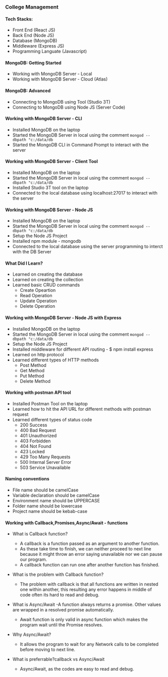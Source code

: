 ### College Management
 
#### Tech Stacks:
- Front End (React JS)
- Back End (Node JS)
- Database (MongoDB)
- Middleware (Express JS)
- Programming Languate (Javascript)
 
#### MongoDB: Getting Started
- Working with MongoDB Server - Local
- Working with MongoDB Server - Cloud (Atlas)
 
#### MongoDB: Advanced
- Connecting to MongoDB using Tool (Studio 3T)
- Connecting to MongoDB using Node JS (Server Code)
 
#### Working with MongoDB Server - CLI
- Installed MongoDB on the laptop
- Started the MongoDB Server in local using the comment
```mongod --dbpath "c:/data/db```
- Started the MongoDB CLI in Command Prompt to interact with the server
 
#### Working with MongoDB Server - Client Tool
- Installed MongoDB on the laptop
- Started the MongoDB Server in local using the comment
```mongod --dbpath "c:/data/db```
- Installed Studio 3T tool on the laptop
- Connected to the local database using localhost:27017 to interact with the server
 
#### Working with MongoDB Server - Node JS
- Installed MongoDB on the laptop
- Started the MongoDB Server in local using the comment
```mongod --dbpath "c:/data/db```
- Setup the Node JS Project
- Installed npm module - mongodb
- Connected to the local database using the server programming to interct with the DB Server
 
#### What Did I Learn?
- Learned on creating the database
- Learned on creating the collection
- Learned basic CRUD commands
   - Create Opeartion
   - Read Operation
   - Update Operation
   - Delete Operation

#### Working with MongoDB Server - Node JS with Express 
- Installed MongoDB on the laptop
- Started the MongoDB Server in local using the comment
```mongod --dbpath "c:/data/db```
- Setup the Node JS Project
- Installed middleware for different API routing - $ npm install express
- Learned on http protocol
- Learned different types of HTTP methods 
   - Post Method
   - Get Method
   - Put Method
   - Delete Method

#### Working with postman API tool
-  Installed Postman Tool on the laptop
- Learned how to hit the API URL for different  methods with postman request
- Learned different types of status code
    - 200 Success
    - 400 Bad Request	
    - 401 Unauthorized
    - 403 Forbidden	
    - 404 Not Found
    - 423 Locked
    - 429 Too Many Requests
    - 500 Internal Server Error
    - 503 Service Unavailable
#### Naming conventions
- File name should be camelCase
- Variable declaration should be camelCase
- Environment name should be UPPERCASE
- Folder name should be lowercase
- Project name should be kebab-case


####  Working with Callback,Promises,Async/Await - functions
- What is Callback function?
   - A callback is a function passed as an argument to another function.
   - As these take time to finish, we can neither proceed to next line because it might throw an error saying unavailable nor we can pause our program.
   - A callback function can run one after another function has finished.

- What is the problem with Callback function?
   - The problem with callback is that all functions are written in nested one within another, this resulting any error happens in middle of code often its  hard to read and debug.

- What is Async/Await
   -A function always returns a promise. Other values are wrapped in a resolved promise automatically.
   - Await function is only valid in async function which makes the program wait until the Promise resolves.
- Why Async/Await?
   - It allows the program to wait for any Network calls to be completed before moving to next line.

- What is preferrable?callback vs Async/Await
    - Async/Await, as the codes are easy to read and debug.
   



